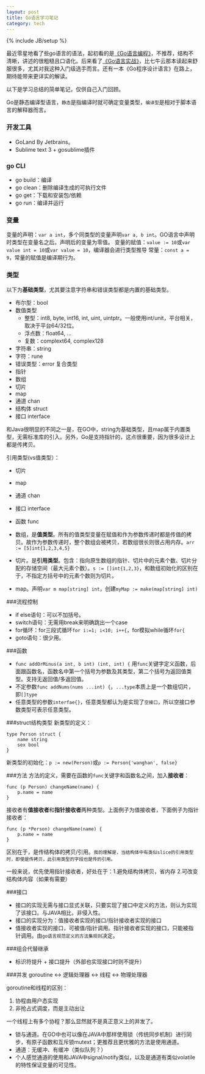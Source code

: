 ```yaml
---
layout: post
title: Go语言学习笔记
category: tech
---
```

{% include JB/setup %}

最近零星地看了些go语言的语法，起初看的是[《Go语言编程》](https://book.douban.com/subject/11577300/)，不推荐，结构不清晰，讲述的很粗糙且口语化。后来看了[《Go语言实战》](https://book.douban.com/subject/27015617/)，比七牛云那本读起来舒服很多，尤其对我这种入门级选手而言。还有一本《Go程序设计语言》在路上，期待能带来更详实的解读。

以下是学习总结的简单笔记，仅供自己入门回顾。

Go是静态编译型语言，`静态`是指编译时就可确定变量类型，`编译型`是相对于脚本语言的解释器而言。

### 开发工具
- GoLand By Jetbrains。
- Sublime text 3 + gosublime插件 

### go CLI
- go build：编译
- go clean：删除编译生成的可执行文件
- go get：下载和安装包/依赖
- go run：编译并运行

### 变量
变量的声明：`var a int`，多个同类型的变量声明`var a, b int`。GO语言中声明时类型在变量名之后。声明后的变量为零值。
变量的赋值：`value := 10`或`var value int = 10`或`var value = 10`，编译器会进行类型推导
常量：`const a = 9`，常量的赋值是编译期行为。

### 类型
以下为**基础类型**，尤其要注意字符串和错误类型都是内置的基础类型。
- 布尔型：bool
- 数值类型
	- 整型：int8, byte, int16, int, uint, uintptr。一般使用int/unit，平台相关，取决于平台64/32位。
	- 浮点数：float64, ...
	- 复数：complext64, complex128
- 字符串：string
- 字符：rune
- 错误类型：error
复合类型
- 指针
- 数组
- 切片
- map
- 通道 chan
- 结构体 struct
- 接口 interface

和Java很明显的不同之一是，在GO中，string为基础类型，且map属于内置类型，无需标准库的引入。另外，Go是支持指针的，这点很重要，因为很多设计上都是传拷贝。

引用类型(vs值类型）：
- 切片
- map
- 通道 chan
- 接口 interface
- 函数 func

- 数组，是**值类型**。所有的值类型变量在赋值和作为参数传递时都是传值的拷贝。故作为参数传递时，整个数组会被拷贝，若数组很长则很占用内存。`arr := [5]int{1,2,3,4,5}`
- 切片。是**引用类型**。包含：指向原生数组的指针、切片中的元素个数、切片分配的存储空间（最大元素个数）。`s := []int{1,2,3}`，和数组初始化的区别在于，不指定方括号中的元素个数则为切片。
- map。声明`var m map[string] int`，创建`myMap := make(map[string] int)`

###流程控制
- if else语句：可以不加括号。
- switch语句：无需用break来明确跳出一个case
- for循环：for三段式循环`for i:=1; i<10; i++{`，for模拟while循环`for{`
- goto语句：很少用。

###函数
- `func addOrMinus(a int, b int) (int, int) {` 用`func`关键字定义函数，后面跟函数名，函数名中第一个括号为参数及其类型，第二个括号为返回值类型。支持无返回值/多返回值。
- 不定参数`func addNums(nums ...int) {`，`...type`本质上是一个数组切片，即`[]type`
- 任意类型的参数`interfae{}`，任意类型都认为是实现了`空接口`，所以空接口参数类型可表示任意类型。

###struct结构类型
新类型的定义：
```
type Person struct {
	name string
	sex bool
}
```
新类型的初始化：`p := new(Person)`或`p := Person{'wanghan', false}`

###方法
方法的定义，需要在函数的`func`关键字和函数名之间，加入**接收者**：
```
func (p Person) changeName(name) {
	p.name = name
}
```
接收者有**值接收者**和**指针接收者**两种类型。上面例子为值接收者，下面例子为指针接收者：
```
func (p *Person) changeName(name) {
	p.name = name
}
```
区别在于，是传结构体的拷贝/引用。`我的理解是，当结构体中有类似slice的引用类型时，即使是传拷贝，此引用类型的字段也是传的引用。`

一般来说，优先使用指针接收者，好处在于：1.避免结构体拷贝，省内存 2.可改变结构体内容（如果有需要）

###接口
- 接口的实现无需与接口显式关联，只要实现了接口中定义的方法，则认为实现了该接口。与JAVA相比，非侵入性。
- 接口的实现分为：值接收者实现的接口/指针接收者实现的接口
- 值接收者实现的接口，可被值/指针调用。指针接收者实现的接口，只能被指针调用。由`go语言规范定义的方法集规则`决定。

###组合代替继承
- 标识符提升 + 接口提升（外部也实现接口时则不提升）

###并发
goroutine <-> 逻辑处理器 <-> 线程 <-> 物理处理器

goroutine和线程的区别：
1. 协程由用户态实现
2. 非抢占式调度，而是主动出让

一个线程上有多个协程？那么显然就不是真正意义上的并发了。

- 锁与通道。在GO中也可以像在JAVA中那样使用锁（传统同步机制）进行同步，有原子函数和互斥锁mutext；更推荐且更优雅的方法是使用通道。
- 通道：无缓冲、有缓冲（类似队列？）
- 个人感觉通道的使用和JAVA中signal/notify类似，以及是通道有类似volatile的特性保证变量的可见性。






